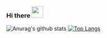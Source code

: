 ### Hi there <img src="https://raw.githubusercontent.com/MartinHeinz/MartinHeinz/master/wave.gif" width="30px">

![Anurag's github stats](https://github-readme-stats.vercel.app/api?username=misterdaniels&show_icons=true&title_color=f55547&icon_color=f55547&line_height=21)
[![Top Langs](https://github-readme-stats.vercel.app/api/top-langs/?username=misterdaniels&layout=compact&show_icons=true&title_color=f55547&icon_color=f55547)](https://github.com/anuraghazra/github-readme-stats)
